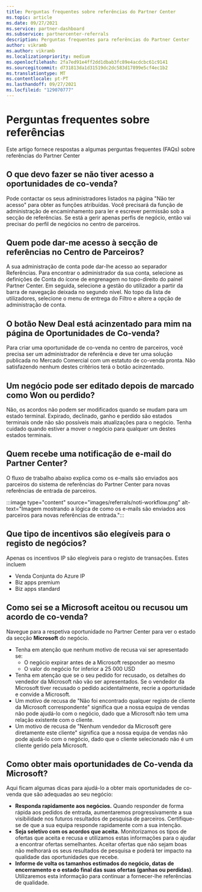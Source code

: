 ```yaml
---
title: Perguntas frequentes sobre referências do Partner Center
ms.topic: article
ms.date: 09/27/2021
ms.service: partner-dashboard
ms.subservice: partnercenter-referrals
description: Perguntas frequentes para referências do Partner Center
author: vikramb
ms.author: vikramb
ms.localizationpriority: medium
ms.openlocfilehash: 2fa7ed91e4ff2dd1dbab3fc89e4acdcbc61c9141
ms.sourcegitcommit: d731813da1d31519dc2dc583d17899e5cf4ec1b2
ms.translationtype: MT
ms.contentlocale: pt-PT
ms.lasthandoff: 09/27/2021
ms.locfileid: "129070777"
---
```

# <a name="frequently-asked-questions-on-referrals"></a>Perguntas frequentes sobre referências

Este artigo fornece respostas a algumas perguntas frequentes (FAQs) sobre referências do Partner Center

## <a name="what-should-i-do-if-i-dont-have-access-to-co-sell-opportunities"></a>O que devo fazer se não tiver acesso a oportunidades de co-venda?

Pode contactar os seus administradores listados na página "Não ter acesso" para obter as funções atribuídas. Você precisará da função de administração de encaminhamento para ler e escrever permissão sob a secção de referências. Se está a gerir apenas perfis de negócio, então vai precisar do perfil de negócios no centro de parceiros.

## <a name="who-can-grant-me-access-to-the-referrals-section-in-partner-center"></a>Quem pode dar-me acesso à secção de referências no Centro de Parceiros?

A sua administração de conta pode dar-lhe acesso ao separador Referências. Para encontrar o administrador da sua conta, selecione as definições de Conta do ícone de engrenagem no topo-direito do painel Partner Center. Em seguida, selecione a gestão do utilizador a partir da barra de navegação deixada no segundo nível. No topo da lista de utilizadores, selecione o menu de entrega do Filtro e altere a opção de administração de conta.

## <a name="new-deal-button-is-greyed-out-for-me-in-the-co-sell-opportunities-page"></a>O botão New Deal está acinzentado para mim na página de Oportunidades de Co-venda?

Para criar uma oportunidade de co-venda no centro de parceiros, você precisa ser um administrador de referência e deve ter uma solução publicada no Mercado Comercial com um estatuto de co-venda pronta. Não satisfazendo nenhum destes critérios terá o botão acinzentado.

## <a name="can-a-deal-be-edited-after-it-is-marked-as-won-or-lost"></a>Um negócio pode ser editado depois de marcado como Won ou perdido?

Não, os acordos não podem ser modificados quando se mudam para um estado terminal. Expirado, declinado, ganho e perdido são estados terminais onde não são possíveis mais atualizações para o negócio. Tenha cuidado quando estiver a mover o negócio para qualquer um destes estados terminais.

## <a name="who-gets-an-email-notification-from-partner-center"></a>Quem recebe uma notificação de e-mail do Partner Center?

O fluxo de trabalho abaixo explica como os e-mails são enviados aos parceiros do sistema de referências do Partner Center para novas referências de entrada de parceiros.

:::image type="content" source="images/referrals/noti-workflow.png" alt-text="Imagem mostrando a lógica de como os e-mails são enviados aos parceiros para novas referências de entrada.":::

## <a name="what-type-of-incentives-are-eligible-for-deal-registration"></a>Que tipo de incentivos são elegíveis para o registo de negócios?

Apenas os incentivos IP são elegíveis para o registo de transações. Estes incluem

- Venda Conjunta do Azure IP
- Biz apps premium
- Biz apps standard

## <a name="how-do-i-know-if-microsoft-has-accepted-or-declined-a-co-sell-deal"></a>Como sei se a Microsoft aceitou ou recusou um acordo de co-venda?

Navegue para a respetiva oportunidade no Partner Center para ver o estado da secção **Microsoft** do negócio.

- Tenha em atenção que nenhum motivo de recusa vai ser apresentado se:
  - O negócio expirar antes de a Microsoft responder ao mesmo
  - O valor do negócio for inferior a 25 000 USD
- Tenha em atenção que se o seu pedido for recusado, os detalhes do vendedor da Microsoft não vão ser apresentados. Se o vendedor da Microsoft tiver recusado o pedido acidentalmente, recrie a oportunidade e convide a Microsoft.
- Um motivo de recusa de "Não foi encontrado qualquer registo de cliente da Microsoft correspondente" significa que a nossa equipa de vendas não pode ajudá-lo com o negócio, dado que a Microsoft não tem uma relação existente com o cliente.
- Um motivo de recusa de "Nenhum vendedor da Microsoft gere diretamente este cliente" significa que a nossa equipa de vendas não pode ajudá-lo com o negócio, dado que o cliente selecionado não é um cliente gerido pela Microsoft.

## <a name="how-to-get-more-co-sell-opportunities-from-microsoft"></a>Como obter mais oportunidades de Co-venda da Microsoft?

Aqui ficam algumas dicas para ajudá-lo a obter mais oportunidades de co-venda que são adequadas ao seu negócio:

- **Responda rapidamente aos negócios.** Quando responder de forma rápida aos pedidos de entrada, aumentaremos progressivamente a sua visibilidade nos futuros resultados de pesquisa de parceiros. Certifique-se de que a sua equipa responde rapidamente com a sua intenção.
- **Seja seletivo com os acordos que aceita.** Monitorizamos os tipos de ofertas que aceita e recusa e utilizamos estas informações para o ajudar a encontrar ofertas semelhantes. Aceitar ofertas que não sejam boas não melhorará os seus resultados de pesquisa e poderá ter impacto na qualidade das oportunidades que recebe.
- **Informe de volta os tamanhos estimados do negócio, datas de encerramento e o estado final das suas ofertas (ganhas ou perdidas)**. Utilizaremos esta informação para continuar a fornecer-lhe referências de qualidade.
